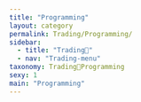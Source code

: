 ```yaml
---
title: "Programming"
layout: category
permalink: Trading/Programming/
sidebar:
  - title: "Trading💸"
  - nav: "Trading-menu"
taxonomy: Trading💸Programming
sexy: 1
main: "Programming"
---
```

